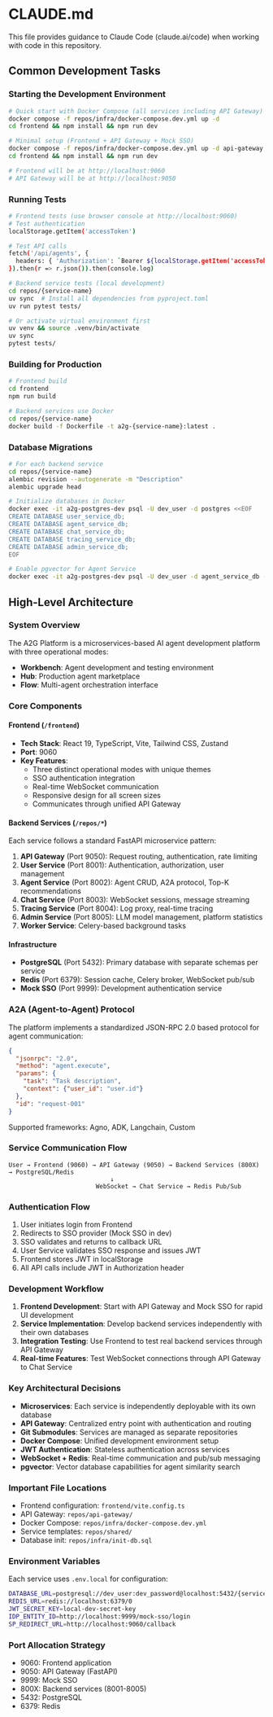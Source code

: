 # CLAUDE.md

This file provides guidance to Claude Code (claude.ai/code) when working with code in this repository.

## Common Development Tasks

### Starting the Development Environment

```bash
# Quick start with Docker Compose (all services including API Gateway)
docker compose -f repos/infra/docker-compose.dev.yml up -d
cd frontend && npm install && npm run dev

# Minimal setup (Frontend + API Gateway + Mock SSO)
docker compose -f repos/infra/docker-compose.dev.yml up -d api-gateway mock-sso postgres redis
cd frontend && npm install && npm run dev

# Frontend will be at http://localhost:9060
# API Gateway will be at http://localhost:9050
```

### Running Tests

```bash
# Frontend tests (use browser console at http://localhost:9060)
# Test authentication
localStorage.getItem('accessToken')

# Test API calls
fetch('/api/agents', {
  headers: { 'Authorization': `Bearer ${localStorage.getItem('accessToken')}` }
}).then(r => r.json()).then(console.log)

# Backend service tests (local development)
cd repos/{service-name}
uv sync  # Install all dependencies from pyproject.toml
uv run pytest tests/

# Or activate virtual environment first
uv venv && source .venv/bin/activate
uv sync
pytest tests/
```

### Building for Production

```bash
# Frontend build
cd frontend
npm run build

# Backend services use Docker
cd repos/{service-name}
docker build -f Dockerfile -t a2g-{service-name}:latest .
```

### Database Migrations

```bash
# For each backend service
cd repos/{service-name}
alembic revision --autogenerate -m "Description"
alembic upgrade head

# Initialize databases in Docker
docker exec -it a2g-postgres-dev psql -U dev_user -d postgres <<EOF
CREATE DATABASE user_service_db;
CREATE DATABASE agent_service_db;
CREATE DATABASE chat_service_db;
CREATE DATABASE tracing_service_db;
CREATE DATABASE admin_service_db;
EOF

# Enable pgvector for Agent Service
docker exec -it a2g-postgres-dev psql -U dev_user -d agent_service_db -c "CREATE EXTENSION IF NOT EXISTS vector;"
```

## High-Level Architecture

### System Overview

The A2G Platform is a microservices-based AI agent development platform with three operational modes:

- **Workbench**: Agent development and testing environment
- **Hub**: Production agent marketplace
- **Flow**: Multi-agent orchestration interface

### Core Components

#### Frontend (`/frontend`)
- **Tech Stack**: React 19, TypeScript, Vite, Tailwind CSS, Zustand
- **Port**: 9060
- **Key Features**:
  - Three distinct operational modes with unique themes
  - SSO authentication integration
  - Real-time WebSocket communication
  - Responsive design for all screen sizes
  - Communicates through unified API Gateway

#### Backend Services (`/repos/*`)

Each service follows a standard FastAPI microservice pattern:

1. **API Gateway** (Port 9050): Request routing, authentication, rate limiting
2. **User Service** (Port 8001): Authentication, authorization, user management
3. **Agent Service** (Port 8002): Agent CRUD, A2A protocol, Top-K recommendations
4. **Chat Service** (Port 8003): WebSocket sessions, message streaming
5. **Tracing Service** (Port 8004): Log proxy, real-time tracing
6. **Admin Service** (Port 8005): LLM model management, platform statistics
7. **Worker Service**: Celery-based background tasks

#### Infrastructure

- **PostgreSQL** (Port 5432): Primary database with separate schemas per service
- **Redis** (Port 6379): Session cache, Celery broker, WebSocket pub/sub
- **Mock SSO** (Port 9999): Development authentication service

### A2A (Agent-to-Agent) Protocol

The platform implements a standardized JSON-RPC 2.0 based protocol for agent communication:

```json
{
  "jsonrpc": "2.0",
  "method": "agent.execute",
  "params": {
    "task": "Task description",
    "context": {"user_id": "user.id"}
  },
  "id": "request-001"
}
```

Supported frameworks: Agno, ADK, Langchain, Custom

### Service Communication Flow

```
User → Frontend (9060) → API Gateway (9050) → Backend Services (800X) → PostgreSQL/Redis
                            ↓
                        WebSocket → Chat Service → Redis Pub/Sub
```

### Authentication Flow

1. User initiates login from Frontend
2. Redirects to SSO provider (Mock SSO in dev)
3. SSO validates and returns to callback URL
4. User Service validates SSO response and issues JWT
5. Frontend stores JWT in localStorage
6. All API calls include JWT in Authorization header

### Development Workflow

1. **Frontend Development**: Start with API Gateway and Mock SSO for rapid UI development
2. **Service Implementation**: Develop backend services independently with their own databases
3. **Integration Testing**: Use Frontend to test real backend services through API Gateway
4. **Real-time Features**: Test WebSocket connections through API Gateway to Chat Service

### Key Architectural Decisions

- **Microservices**: Each service is independently deployable with its own database
- **API Gateway**: Centralized entry point with authentication and routing
- **Git Submodules**: Services are managed as separate repositories
- **Docker Compose**: Unified development environment setup
- **JWT Authentication**: Stateless authentication across services
- **WebSocket + Redis**: Real-time communication and pub/sub messaging
- **pgvector**: Vector database capabilities for agent similarity search

### Important File Locations

- Frontend configuration: `frontend/vite.config.ts`
- API Gateway: `repos/api-gateway/`
- Docker Compose: `repos/infra/docker-compose.dev.yml`
- Service templates: `repos/shared/`
- Database init: `repos/infra/init-db.sql`

### Environment Variables

Each service uses `.env.local` for configuration:

```bash
DATABASE_URL=postgresql://dev_user:dev_password@localhost:5432/{service}_db
REDIS_URL=redis://localhost:6379/0
JWT_SECRET_KEY=local-dev-secret-key
IDP_ENTITY_ID=http://localhost:9999/mock-sso/login
SP_REDIRECT_URL=http://localhost:9060/callback
```

### Port Allocation Strategy

- 9060: Frontend application
- 9050: API Gateway (FastAPI)
- 9999: Mock SSO
- 800X: Backend services (8001-8005)
- 5432: PostgreSQL
- 6379: Redis